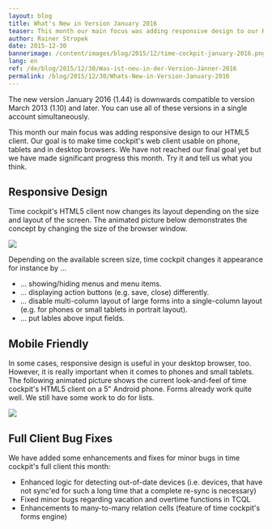 ```yaml
---
layout: blog
title: What's New in Version January 2016
teaser: This month our main focus was adding responsive design to our HTML5 client. Our goal is to make time cockpit's web client usable on phone, tablets and in desktop browsers. We have not reached our final goal yet but we have made significant progress this month. Try it and tell us what you think.
author: Rainer Stropek
date: 2015-12-30
bannerimage: /content/images/blog/2015/12/time-cockpit-january-2016.png
lang: en
ref: /de/blog/2015/12/30/Was-ist-neu-in-der-Version-Jänner-2016
permalink: /blog/2015/12/30/Whats-New-in-Version-January-2016
---
```


<p xmlns="http://www.w3.org/1999/xhtml">The new version January 2016 (1.44) is downwards compatible to version March 2013 (1.10) and later. You can use all of these versions in a single account simultaneously.</p><p xmlns="http://www.w3.org/1999/xhtml">This month our main focus was adding responsive design to our HTML5 client. Our goal is to make time cockpit's web client usable on phone, tablets and in desktop browsers. We have not reached our final goal yet but we have made significant progress this month. Try it and tell us what you think.</p><h2 xmlns="http://www.w3.org/1999/xhtml">Responsive Design</h2><p xmlns="http://www.w3.org/1999/xhtml">Time cockpit's HTML5 client now changes its layout depending on the size and layout of the screen. The animated picture below demonstrates the concept by changing the size of the browser window. <br /></p><p xmlns="http://www.w3.org/1999/xhtml">
  <img src="{{site.baseurl}}/content/images/blog/2015/12/Time-Cockpit-Responsive-Design.gif" />
</p><p xmlns="http://www.w3.org/1999/xhtml">Depending on the available screen size, time cockpit changes it appearance for instance by ...<br /></p><ul xmlns="http://www.w3.org/1999/xhtml">
  <li>... showing/hiding menus and menu items.</li>
  <li>... displaying action buttons (e.g. save, close) differently.</li>
  <li>... disable multi-column layout of large forms into a single-column layout (e.g. for phones or small tablets in portrait layout).</li>
  <li>... put lables above input fields.</li>
</ul><h2 xmlns="http://www.w3.org/1999/xhtml">Mobile Friendly
<br /></h2><p xmlns="http://www.w3.org/1999/xhtml">In some cases, responsive design is useful in your desktop browser, too. However, it is really important when it comes to phones and small tablets. The following animated picture shows the current look-and-feel of time cockpit's HTML5 client on a 5" Android phone. Forms already work quite well. We still have some work to do for lists.<br /></p><p xmlns="http://www.w3.org/1999/xhtml">
  <img src="{{site.baseurl}}/content/images/blog/2015/12/Time-Cockpit-Mobile-Phone.gif" />
</p><h2 xmlns="http://www.w3.org/1999/xhtml">Full Client Bug Fixes</h2><p xmlns="http://www.w3.org/1999/xhtml">We have added some enhancements and fixes for minor bugs in time cockpit's full client this month:</p><ul xmlns="http://www.w3.org/1999/xhtml">
  <li>Enhanced logic for detecting out-of-date devices (i.e. devices, that have not sync'ed for such a long time that a complete re-sync is necessary)</li>
  <li>Fixed minor bugs regarding vacation and overtime functions in TCQL</li>
  <li>Enhancements to many-to-many relation cells (feature of time cockpit's forms engine)</li>
</ul>